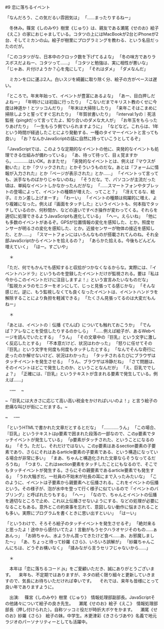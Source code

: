 #9 恋に落ちるイベント

「なんだろう、この気だるい雰囲気は」
「……まったりするねー」

　冬休み。篠宮《しのみや》樹里《じゅり》は、親友である瀬尾《せのお》絵子《えこ》の家におじゃましている。コタツの上にはMacBookが2台とiPhoneが2台、そしてミカンの山。絵子が樹里にプログラミングを教わる、という名目だったのだが。

「このコタツがな、日本中のクロック数を下げてるよな」
「冬の味方でありラスボスだよねー、コタツって……」
「コタツと勉強は、実に相性が悪いな」
「じゃあ、片付けようか？心を鬼にして」
「それはダメ」
「ダメなんだ」

　ミカンを口に運ぶ2人。白いスジを綺麗に取り除く分、絵子の方がペースは遅い。

「ところで。年末年始って、イベントが豊富にあるよな」
「あー、目白押しだよねー」
「年明けには初詣に行ったり」
「こないだまでキリスト教のくせに今度は神道か！とツッコんだり」
「年末は大掃除したり」
「来年こそはこまめに掃除しようと誓ってすぐ忘れたり」
「年賀状書いたり」
「interval:1yの｜死活監視《ping》だって言ってたよ、知り合いのダメな大人が」
「お年玉をもらったりあげたり」
「一生もらう側でいられますように」
「などなど。これらは、1年という時間が経過したことにより発動する、一種のタイマーイベントと言っても良い」
「お？なんかJavaScriptの話に自然に持っていこうとしてるぞ」

「JavaScriptでは、このような定期的なイベントの他に、突発的なイベントも処理できる仕組みが備わっている」
「あ、待って待って、目ぇ覚ますから。…………はいOK。おまたせ」
「突発的なイベントとは、例えば『マウスが動いた』とか『クリックされた』とかそういうものだな。あとは『フォームに情報が入力された』とか『ページが表示された』とか……」
「イベントって言っても、派手なものばかりじゃないのね」
「そうだな。で、パソコンが主流だった頃は、単純なイベントしかなかったんだがな」
「……スマートフォンやタブレットの登場によって、イベントの種類が増えた、ってこと？」
「冴えてるな、絵子。ミカン差し上げまーす」
「わーい」
「イベントの種類は飛躍的に増え、より複雑になった。例えば『画面をタッチした』というイベントも、何本指でタッチしているのか、何秒間か、などの違いですべき操作が変わってくる。それらを適切に処理できるようJavaScriptも進化している」
「へー。えらいね」
「他にも多数のイベントがあるぞ。GPSが位置情報の変化を感知した、とか。照度センサーが明るさの変化を感知した、とか。近接センサーが物体の接近を感知した、とか……」
「スマートフォンにはいろんなものが搭載されてんのね。それ全部JavaScriptからイベントを拾えるの？」
「あらかた拾える。今後もどんどん増えていく」
「ほー。すごいや」

　＊

「ただ、何でもかんでも感知すると収拾がつかなくなるからな。実際には、『イベントハンドラ』というものを登録したイベントだけが監視される。要は『私は今からこのイベントだけに注目しますよ！』という宣言みたいなものだな」
「監視カメラのモニターをオンにして、じっと見張ってる感じかな」
「そんな感じだ。逆に、もう監視しなくても良くなったイベントは、イベントハンドラを解除することにより負担を軽減できる」
「たくさん見張ってるのは大変だもんねー」

　＊

「あとは、イベントの｜伝播《でんぱ》についても触れておこうか」
「でんぱ？アレなことを受信したりするのかしら」
「……例えば絵子が、あるWebページを読んでいたとする」
「うん」
「その文章中の『巨乳』という文字に激しく反応したとする」
「不本意だけど、状況はわかった」
「怒りに任せてその『巨乳』という文字を何度も何度もタッチしたとする」
「なんでそんな奇行に走ったのか解せないけど、状況はわかった」
「タッチされるたびにブラウザはタッチイベントを発生させる」
「うん、ブラウザは冷静だね」
「さて問題は、そのイベントはどこで発生したのか、ということなんだが」
「え、巨乳ででしょ？」
「正確には、『巨乳』というテキストが含まれる要素で発生している。例えば……」

　\-—
　~<p>~「巨乳には大きさに応じて高い高い税金をかければいいのよ！」と言う絵子の悲痛な叫びが街にこだまする。~</p>~
　\-—

「というHTMLで書かれた文章だとするとだな」
「…………うん」
「この場合、『巨乳」というテキストはp要素で囲まれた段落の一部なので、このp要素でタッチイベントが発生している」
「p要素がタッチされた、ということになるのね」
「そう。ただし、それだけではない。このp要素はあるsection要素の子要素であり、さらにそれはあるarticle要素の子要素である、という構造になっている場合が非常に多い」
「まあ、ちゃんと構造化された文章ならそうなってるだろうね」
「つまり、これはsection要素をタッチしたことにもなるので、そこでもタッチイベントが発生する。さらにその親要素であるarticle要素でも発生する」
「うわ大騒ぎだ。一社員の不始末が社長の耳にまで入ったみたいな」
「このように、イベントは子要素から親要素へと伝播される。これをイベントの伝播という。その様子が、泡が水中を登って行く様子に似ているので『イベントのバブリング』と呼ばれたりもする」
「へー」
「なので、ちゃんとイベントの伝播を適切なところで止め、これ以上伝播させないようにする、などの処理が必要になることもある。意外とこの約束事を忘れて、意図しない動作に悩まされることも多い。実際にプログラムを書くときに思い出すといい」
「はーい」

「というわけで、そろそろ絵子のタッチイベントを発生させるぞ」
「絶対来ると思ったよ！途中から感付いてたよ！言動がもうセクハラオヤジそのもの……ぁあんっ」
「お姉ちゃん、水ようかん買ってきたけど食べ……あ、お邪魔しました〜」
「あ、ちょっと待って紗羅《さら》、いろいろ誤解が」
「紗羅ちゃんこんにちは、どうぞお構いなく」
「揉みながら言うセリフじゃないから……」

　＊

　本年は「恋に落ちるコード.js」をご愛顧いただき、誠にありがとうございます。
　来年も、不定期ではありますが、ネタの続く限り細々と更新していきますので、気長にお待ちいただければ幸いです。
　それでは、来年も皆様にとって良い年でありますように。

　出演:
　篠宮《しのみや》樹里《じゅり》　情報処理部副部長。JavaScriptその他諸々について絵子の良き先生。
　瀬尾《せのお》絵子《えこ》　情報処理部部長（押し付けられた）。自称ツッコミ役だが時折大ボケをかます。
　瀬尾《せのお》紗羅《さら》　絵子の妹。中学生。木更津彩《きさらづあや》名義で地元ラジオのパーソナリティーとしても活躍中。